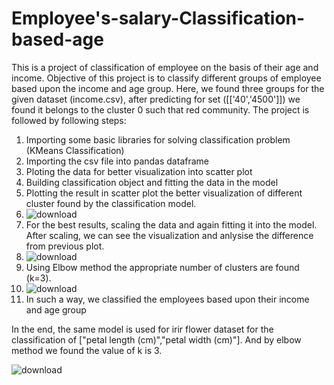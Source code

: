 # Employee's-salary-Classification-based-age
This is a project of classification of employee on the basis of their age and income. Objective of this project is to classify different groups of employee based upon the income and age group. Here, we found three groups for the given dataset (income.csv), after predicting for set ([['40','4500']]) we found it belongs to the cluster 0 such that red community. The project is followed by following steps:
1. Importing some basic libraries for solving classification problem (KMeans Classification)
2. Importing the csv file into pandas dataframe
3. Ploting the data for better visualization into scatter plot
4. Building classification object and fitting the data in the model 
5. Plotting the result in scatter plot the better visualization of different cluster found by the classification model.
6. ![download](https://user-images.githubusercontent.com/65527534/151661890-bb80bf9e-4bb6-465a-83bd-74a30259d093.png)
7. For the best results, scaling the data and again fitting it into the model. After scaling, we can see the visualization and anlysise the difference from previous plot.
8. ![download](https://user-images.githubusercontent.com/65527534/151661920-1551401c-c900-49fb-a0bf-23b963431fbd.png)
9. Using Elbow method the appropriate number of clusters are found (k=3).
10. ![download](https://user-images.githubusercontent.com/65527534/151661960-c4347d95-c926-48cb-82cc-d7f08495f51a.png)
11. In such a way, we classified the employees based upon their income and age group

In the end, the same model is used for irir flower dataset for the classification of ["petal length (cm)","petal width (cm)"]. And by elbow method we found the value of k is 3.

![download](https://user-images.githubusercontent.com/65527534/151662064-9aad7338-6b38-4c56-84da-a89b6a56f86d.png)


